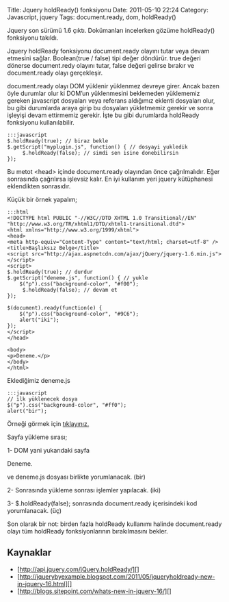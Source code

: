 Title: Jquery holdReady() fonksiyonu
Date: 2011-05-10 22:24
Category: Javascript, jquery
Tags: document.ready, dom, holdReady()

Jquery son sürümü 1.6 çıktı. Dokümanları incelerken gözüme holdReady()
fonksiyonu takıldı.

Jquery holdReady fonksiyonu document.ready olayını tutar veya devam
etmesini sağlar. Boolean(true / false) tipi değer döndürür. true değeri
dönerse document.redy olayını tutar, false değeri gelirse bırakır ve
document.ready olayı gerçekleşir.

document.ready olayı DOM yüklenir yüklenmez devreye girer. Ancak bazen
öyle durumlar olur ki DOM’un yüklenmesini beklemeden yüklememiz gereken
javascript dosyaları veya referans aldığımız eklenti dosyaları olur, bu
gibi durumlarda araya girip bu dosyaları yükletmemiz gerekir ve sonra
işleyişi devam ettirmemiz gerekir. İşte bu gibi durumlarda holdReady
fonksiyonu kullanılabilir.

	:::javascript
	$.holdReady(true); // biraz bekle 
	$.getScript("myplugin.js", function() { // dosyayi yukledik
	     $.holdReady(false); // simdi sen isine donebilirsin
	}); 

Bu metot <head\> içinde document.ready olayından önce çağrılmalıdır.
Eğer sonrasında çağrılırsa işlevsiz kalır. En iyi kullanım yeri jquery
kütüphanesi eklendikten sonrasıdır.

Küçük bir örnek yapalım;

	:::html
	<!DOCTYPE html PUBLIC "-//W3C//DTD XHTML 1.0 Transitional//EN" "http://www.w3.org/TR/xhtml1/DTD/xhtml1-transitional.dtd">
	<html xmlns="http://www.w3.org/1999/xhtml">
	<head>
	<meta http-equiv="Content-Type" content="text/html; charset=utf-8" />
	<title>Başlıksız Belge</title>
	<script src="http://ajax.aspnetcdn.com/ajax/jQuery/jquery-1.6.min.js"></script>
	<script>
	$.holdReady(true); // durdur 
	$.getScript("deneme.js", function() { // yukle
		$("p").css("background-color", "#f00");
	     $.holdReady(false); // devam et
	});

	$(document).ready(function(e) {
	    $("p").css("background-color", "#9C6");
		alert("iki");
	});
	</script>
	</head>

	<body>
	<p>Deneme.</p>
	</body>
	</html>

Eklediğimiz deneme.js

	:::javascript
	// ilk yüklenecek dosya
	$("p").css("background-color", "#ff0");
	alert("bir"); 

Örneği görmek için [tıklayınız.][]

Sayfa yükleme sırası;

1- DOM yani yukarıdaki sayfa <p>Deneme.</p> ve deneme.js dosyası
birlikte yorumlanacak. (bir)

2- Sonrasında yükleme sonrası işlemler yapılacak. (iki)

3- $.holdReady(false); sonrasında document.ready içerisindeki kod
yorumlanacak. (üç)

Son olarak bir not: birden fazla holdReady kullanımı halinde
document.ready olayı tüm holdReady fonksiyonlarının bırakılmasını
bekler.

## Kaynaklar

-   [http://api.jquery.com/jQuery.holdReady/][]
-   [http://jquerybyexample.blogspot.com/2011/05/jqueryholdready-new-in-jquery-16.html][]
-   [http://blogs.sitepoint.com/whats-new-in-jquery-16/][]

  [tıklayınız.]: /dokumanlar/holdReady.html
  [http://api.jquery.com/jQuery.holdReady/]: http://api.jquery.com/jQuery.holdReady/
  [http://jquerybyexample.blogspot.com/2011/05/jqueryholdready-new-in-jquery-16.html]: http://jquerybyexample.blogspot.com/2011/05/jqueryholdready-new-in-jquery-16.html
  [http://blogs.sitepoint.com/whats-new-in-jquery-16/]: http://blogs.sitepoint.com/whats-new-in-jquery-16/
